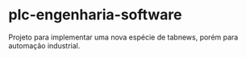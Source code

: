 # plc-engenharia-software
Projeto para implementar uma nova espécie de tabnews, porém para automação industrial.
